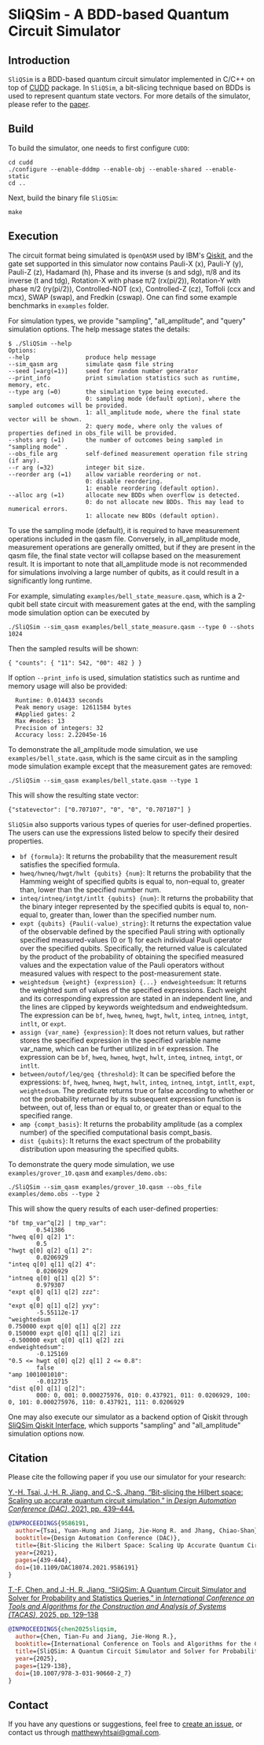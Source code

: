 # SliQSim - A BDD-based Quantum Circuit Simulator

## Introduction
`SliQSim` is a BDD-based quantum circuit simulator implemented in C/C++ on top of [CUDD](http://web.mit.edu/sage/export/tmp/y/usr/share/doc/polybori/cudd/cuddIntro.html) package. In `SliQSim`, a bit-slicing technique based on BDDs is used to represent quantum state vectors. For more details of the simulator, please refer to the [paper](https://arxiv.org/abs/2007.09304).

## Build
To build the simulator, one needs to first configure `CUDD`:
```commandline
cd cudd
./configure --enable-dddmp --enable-obj --enable-shared --enable-static 
cd ..
```
Next, build the binary file `SliQSim`:
```commandline
make
```

## Execution
The circuit format being simulated is `OpenQASM` used by IBM's [Qiskit](https://github.com/Qiskit/qiskit), and the gate set supported in this simulator now contains Pauli-X (x), Pauli-Y (y), Pauli-Z (z), Hadamard (h), Phase and its inverse (s and sdg), π/8 and its inverse (t and tdg), Rotation-X with phase π/2 (rx(pi/2)), Rotation-Y with phase π/2 (ry(pi/2)), Controlled-NOT (cx), Controlled-Z (cz), Toffoli (ccx and mcx), SWAP (swap), and Fredkin (cswap). One can find some example benchmarks in `examples` folder. 

For simulation types, we provide "sampling", "all_amplitude", and "query" simulation options. The help message states the details:

```commandline
$ ./SliQSim --help
Options:
--help                produce help message
--sim_qasm arg        simulate qasm file string
--seed [=arg(=1)]     seed for random number generator
--print_info          print simulation statistics such as runtime, memory, etc.
--type arg (=0)       the simulation type being executed.
                      0: sampling mode (default option), where the sampled outcomes will be provided. 
                      1: all_amplitude mode, where the final state vector will be shown. 
                      2: query mode, where only the values of properties defined in obs_file will be provided.
--shots arg (=1)      the number of outcomes being sampled in "sampling mode" .
--obs_file arg        self-defined measurement operation file string (if any).
--r arg (=32)         integer bit size.
--reorder arg (=1)    allow variable reordering or not.
                      0: disable reordering.
                      1: enable reordering (default option).
--alloc arg (=1)      allocate new BDDs when overflow is detected.
                      0: do not allocate new BDDs. This may lead to numerical errors.
                      1: allocate new BDDs (default option).

```
To use the sampling mode (default), it is required to have measurement operations included in the qasm file. Conversely, in all_amplitude mode, measurement operations are generally omitted, but if they are present in the qasm file, the final state vector will collapse based on the measurement result. It is important to note that all_amplitude mode is not recommended for simulations involving a large number of qubits, as it could result in a significantly long runtime.

For example, simulating `examples/bell_state_measure.qasm`, which is a 2-qubit bell state circuit with measurement gates at the end, with the sampling mode simulation option can be executed by
```commandline
./SliQSim --sim_qasm examples/bell_state_measure.qasm --type 0 --shots 1024
```

Then the sampled results will be shown:
```commandline
{ "counts": { "11": 542, "00": 482 } }
```

If option `--print_info` is used, simulation statistics such as runtime and memory usage will also be provided: 
```commandline
  Runtime: 0.014433 seconds
  Peak memory usage: 12611584 bytes
  #Applied gates: 2
  Max #nodes: 13
  Precision of integers: 32
  Accuracy loss: 2.22045e-16
```

To demonstrate the all_amplitude mode simulation, we use `examples/bell_state.qasm`, which is the same circuit as in the sampling mode simulation example except that the measurement gates are removed:
```commandline
./SliQSim --sim_qasm examples/bell_state.qasm --type 1
```

This will show the resulting state vector:
```commandline
{"statevector": ["0.707107", "0", "0", "0.707107"] }
```

`SliQSim` also supports various types of queries for user-defined properties. The users can use the expressions listed below to specify their desired properties.

* `bf {formula}`: It returns the probability that the measurement result satisfies the specified formula.
* `hweq/hwneq/hwgt/hwlt {qubits} {num}`: It returns the probability that the Hamming weight of specified qubits is equal to, non-equal to, greater than, lower than the specified number num.
* `inteq/intneq/intgt/intlt {qubits} {num}`: It returns the probability that the binary integer represented by the specified qubits is equal to, non-equal to, greater than, lower than the specified number num.
* `expt {qubits} {Pauli(-value)_string}`: It returns the expectation value of the observable defined by the specified Pauli string with optionally specified measured-values (0 or 1) for each individual Pauli operator over the specified qubits. Specifically, the returned value is calculated by the product of the probability of obtaining the specified measured values and the expectation value of the Pauli operators without measured values with respect to the post-measurement state.
* `weightedsum {weight} {expression} {...} endweighteedsum`: It returns the weighted sum of values of the specified expressions. Each weight and its corresponding expression are stated in an independent line, and the lines are clipped by keywords weightedsum and endweightedsum. The expression can be `bf`, `hweq`, `hwneq`, `hwgt`, `hwlt`, `inteq`, `intneq`, `intgt`, `intlt`, or `expt`.
* `assign {var_name} {expression}`: It does not return values, but rather stores the specified expression in the specified variable name var_name, which can be further utilized in `bf` expression. The expression can be `bf`, `hweq`, `hwneq`, `hwgt`, `hwlt`, `inteq`, `intneq`, `intgt`, or `intlt`.
* `between/outof/leq/geq {threshold}`: It can be specified before the expressions: `bf`, `hweq`, `hwneq`, `hwgt`, `hwlt`, `inteq`, `intneq`, `intgt`, `intlt`, `expt`, `weightedsum`. The predicate returns
true or false according to whether or not the probability returned by its subsequent expression function is between, out of, less than or equal to, or greater than or equal to the specified range.
* `amp {compt_basis}`: It returns the probability amplitude (as a complex number) of the specified computational basis compt_basis.
* `dist {qubits}`: It returns the exact spectrum of the probability distribution upon measuring the specified qubits.

To demonstrate the query mode simulation, we use `examples/grover_10.qasm` and `examples/demo.obs`:
```commandline
./SliQSim --sim_qasm examples/grover_10.qasm --obs_file examples/demo.obs --type 2
```

This will show the query results of each user-defined properties:
```commandline
"bf tmp_var^q[2] | tmp_var":
        0.541386
"hweq q[0] q[2] 1":
        0.5
"hwgt q[0] q[2] q[1] 2":
        0.0206929
"inteq q[0] q[1] q[2] 4":
        0.0206929
"intneq q[0] q[1] q[2] 5":
        0.979307
"expt q[0] q[1] q[2] zzz":
        0
"expt q[0] q[1] q[2] yxy":
        -5.55112e-17
"weightedsum
0.750000 expt q[0] q[1] q[2] zzz
0.150000 expt q[0] q[1] q[2] izi
-0.500000 expt q[0] q[1] q[2] zzi
endweightedsum":
        -0.125169
"0.5 <= hwgt q[0] q[2] q[1] 2 <= 0.8":
        false
"amp 1001001010":
        -0.012715
"dist q[0] q[1] q[2]":
        000: 0, 001: 0.000275976, 010: 0.437921, 011: 0.0206929, 100: 0, 101: 0.000275976, 110: 0.437921, 111: 0.0206929
```

One may also execute our simulator as a backend option of Qiskit through [SliQSim Qiskit Interface](https://github.com/NTU-ALComLab/SliQSim-Qiskit-Interface), which supports "sampling" and "all_amplitude" simulation options now.


## Citation
Please cite the following paper if you use our simulator for your research:

<summary>
  <a href="https://ieeexplore.ieee.org/document/9586191">Y.-H. Tsai, J.-H. R. Jiang, and C.-S. Jhang, “Bit-slicing the Hilbert space:  Scaling up accurate quantum circuit simulation,” in <em>Design Automation Conference (DAC)</em>, 2021, pp. 439–444.</a>
</summary>

```bibtex
@INPROCEEDINGS{9586191,
  author={Tsai, Yuan-Hung and Jiang, Jie-Hong R. and Jhang, Chiao-Shan},
  booktitle={Design Automation Conference (DAC)}, 
  title={Bit-Slicing the Hilbert Space: Scaling Up Accurate Quantum Circuit Simulation}, 
  year={2021},
  pages={439-444},
  doi={10.1109/DAC18074.2021.9586191}
}
```

<summary>
  <a href="https://link.springer.com/chapter/10.1007/978-3-031-90660-2_7">T.-F. Chen, and J.-H. R. Jiang, “SliQSim: A Quantum Circuit Simulator and Solver for Probability and Statistics Queries,” in <em>International Conference on Tools and Algorithms for the Construction and Analysis of Systems (TACAS)</em>, 2025, pp. 129–138</a>
</summary>

```bibtex
@INPROCEEDINGS{chen2025sliqsim,
  author={Chen, Tian-Fu and Jiang, Jie-Hong R.},
  booktitle={International Conference on Tools and Algorithms for the Construction and Analysis of Systems (TACAS)}, 
  title={SliQSim: A Quantum Circuit Simulator and Solver for Probability and Statistics Queries}, 
  year={2025},
  pages={129-138},
  doi={10.1007/978-3-031-90660-2_7}
}
```

## Contact

If you have any questions or suggestions, feel free to [create an issue](https://github.com/NTU-ALComLab/SliQSim/issues), or contact us through matthewyhtsai@gmail.com.
